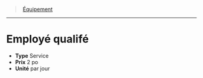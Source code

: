 ﻿---
!EquipmentItem
Type: Service
Price: 2 po
Unity: par jour
Id: equipment_hd.md#employé-qualifé
ParentLink: equipment_hd.md#Équipement
Name: Employé qualifé
ParentName: Équipement
NameLevel: 1
Attributes: {}
AttributesDictionary: >+
  {}

---
> [Équipement](hd_equipment.md)

---

# Employé qualifé

- **Type** Service
- **Prix** 2 po
- **Unité** par jour


